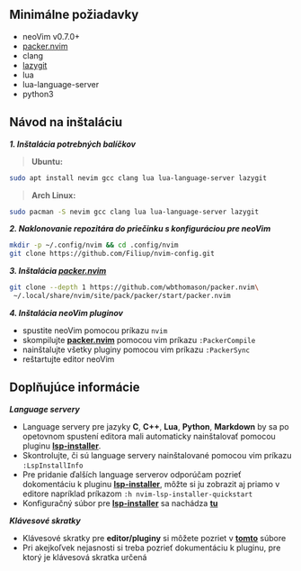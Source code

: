 [packer_link]: https://github.com/wbthomason/packer.nvim
[lazygit_link]: https://github.com/jesseduffield/Lazygit
[lsp_installer_link]: https://github.com/williamboman/nvim-lsp-installer

[lsp_installer_config_file]: https://github.com/Filiup/nvim-config/blob/main/lua/config/plugins/LspInstaller.lua
[keybinds_config_file]: https://github.com/Filiup/nvim-config/blob/main/lua/config/keybinds.lua

## Minimálne požiadavky

- neoVim v0.7.0+
- [packer.nvim][packer_link]
- clang
- [lazygit][lazygit_link]
- lua
- lua-language-server
- python3

## Návod na inštaláciu

***1. Inštalácia potrebných balíčkov***
> **Ubuntu:**
```bash
sudo apt install nevim gcc clang lua lua-language-server lazygit
```

> **Arch Linux:**
```bash
sudo pacman -S nevim gcc clang lua lua-language-server lazygit
``` 

***2. Naklonovanie repozitára do priečinku s konfiguráciou pre neoVim***
```bash
mkdir -p ~/.config/nvim && cd .config/nvim
git clone https://github.com/Filiup/nvim-config.git
```

***3. Inštalácia [packer.nvim][packer_link]***
```bash
git clone --depth 1 https://github.com/wbthomason/packer.nvim\
 ~/.local/share/nvim/site/pack/packer/start/packer.nvim
```

***4. Inštalácia neoVim pluginov***

- spustite neoVim pomocou príkazu `nvim`
- skompilujte **[packer.nvim][packer_link]** pomocou vim príkazu `:PackerCompile`
- nainštalujte všetky pluginy pomocou vim príkazu `:PackerSync`
- reštartujte editor neoVim

## Doplňujúce informácie

***Language servery*** 
- Language servery pre jazyky **C**, **C++**, **Lua**, **Python**, **Markdown** by sa po opetovnom spustení editora mali automaticky nainštalovať pomocou pluginu **[lsp-installer][lsp_installer_link]**.
- Skontrolujte, či sú language servery nainštalované pomocou vim príkazu `:LspInstallInfo`
- Pre pridanie ďalších language serverov odporúčam pozrieť dokomentáciu k pluginu **[lsp-installer][lsp_installer_link]**, môžte si ju zobrazit aj priamo v editore napríklad príkazom `:h nvim-lsp-installer-quickstart`
- Konfiguračný súbor pre **[lsp-installer][lsp_installer_link]** sa nachádza **[tu][lsp_installer_config_file]**

***Klávesové skratky***
- Klávesové skratky pre **editor/pluginy** si môžete pozriet v **[tomto][keybinds_config_file]** súbore
- Pri akejkoľvek nejasnosti si treba pozrieť dokumentáciu k pluginu, pre ktorý je klávesová skratka určená
